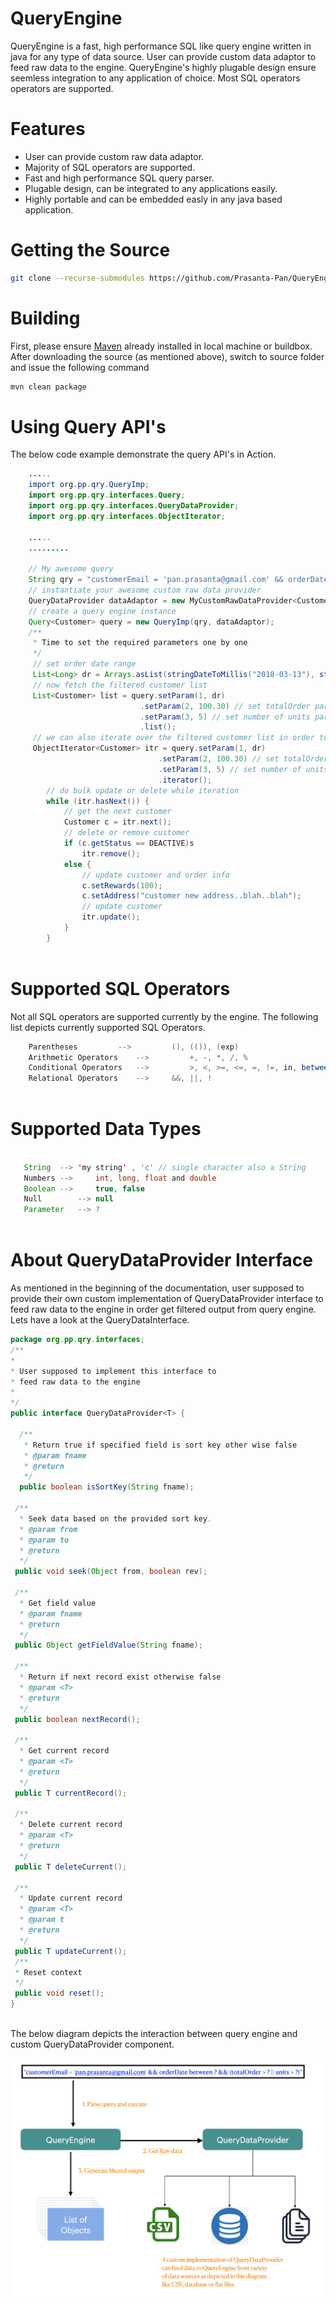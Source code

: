 # QueryEngine
QueryEngine is a fast, high performance SQL like query engine written in java for any type of data source.
User can provide custom data adaptor to feed raw data to the engine. QueryEngine's highly plugable design ensure seemless integration to any application of choice. Most SQL operators operators are supported.

# Features

  * User can provide custom raw data adaptor.
  * Majority of SQL operators are supported.
  * Fast and high performance SQL query parser.
  * Plugable design, can be integrated to any applications easily.
  * Highly portable and can be embedded easly in any java based application.
 
# Getting the Source

```bash
git clone --recurse-submodules https://github.com/Prasanta-Pan/QueryEngine.git
```

# Building

First, please ensure [Maven](https://maven.apache.org/) already installed in local machine or buildbox.
After downloading the source (as mentioned above), switch to source folder and issue the following command

```bash
mvn clean package
```
# Using Query API's

The below code example demonstrate the query API's in Action.

```java
    .....
    import org.pp.qry.QueryImp;
    import org.pp.qry.interfaces.Query;
    import org.pp.qry.interfaces.QueryDataProvider;
    import org.pp.qry.interfaces.ObjectIterator;
    
    .....
    .........
    
    // My awesome query 
    String qry = "customerEmail = 'pan.prasanta@gmail.com' && orderDate between ? && (totalOrder > ? || units > ?)";
    // instantiate your awesome custom raw data provider
    QueryDataProvider dataAdaptor = new MyCustomRawDataProvider<Customer>();
    // create a query engine instance
    Query<Customer> query = new QueryImp(qry, dataAdaptor);
    /**
     * Time to set the required parameters one by one
     */
     // set order date range
     List<Long> dr = Arrays.asList(stringDateToMillis("2018-03-13"), stringDateToMillis("2020-09-17"));
     // now fetch the filtered customer list
     List<Customer> list = query.setParam(1, dr)
						     .setParam(2, 100.30) // set totalOrder parameter
						     .setParam(3, 5) // set number of units parameter
						     .list();
     // we can also iterate over the filtered customer list in order to bulk update or delete
     ObjectIterator<Customer> itr = query.setParam(1, dr)
							     .setParam(2, 100.30) // set totalOrder parameter
							     .setParam(3, 5) // set number of units parameter
							     .iterator();
     	// do bulk update or delete while iteration
     	while (itr.hasNext()) {
     	    // get the next customer
     	    Customer c = itr.next();
     	    // delete or remove customer
     	    if (c.getStatus == DEACTIVE)s
     	        itr.remove();
     	    else {
     	        // update customer and order info
     	        c.setRewards(100);
     	        c.setAddress("customer new address..blah..blah");
     	        // update customer
     	        itr.update();
     	    }
     	}
    
```

# Supported SQL Operators

Not all SQL operators are supported currently by the engine.
The following list depicts currently supported SQL Operators.

```java
    Parentheses 		--> 		(), (()), (exp)
    Arithmetic Operators	--> 		+, -, *, /, %
    Conditional Operators	--> 		>, <, >=, <=, =, !=, in, between (or bet), not in (or nin), not between (or bet)
    Relational Operators	-->		&&, ||, !
     
```

# Supported Data Types
 
 ```java
 
	String	-->	'my string' , 'c' // single character also a String
	Numbers	--> 	int, long, float and double
	Boolean	--> 	true, false
	Null		-->	null
	Parameter	-->	?
     
```
# About QueryDataProvider Interface

As mentioned in the beginning of the documentation, user supposed to provide their own custom implementation of QueryDataProvider interface to feed raw data to the engine in order get filtered
output from query engine. Lets have a look at the QueryDataInterface.

 ```java
 package org.pp.qry.interfaces;
/**
 * 
 * User supposed to implement this interface to
 * feed raw data to the engine
 *
 */
public interface QueryDataProvider<T> {
		
   /**
    * Return true if specified field is sort key other wise false
    * @param fname
    * @return
    */
   public boolean isSortKey(String fname);
   
  /**
   * Seek data based on the provided sort key.
   * @param from
   * @param to
   * @return
   */
  public void seek(Object from, boolean rev);
   
  /**
   * Get field value 
   * @param fname
   * @return
   */
  public Object getFieldValue(String fname);
    
  /**
   * Return if next record exist otherwise false
   * @param <T>
   * @return
   */
  public boolean nextRecord();
  
  /**
   * Get current record
   * @param <T>
   * @return
   */  
  public T currentRecord();
  
  /**
   * Delete current record
   * @param <T>
   * @return
   */
  public T deleteCurrent();
  
  /**
   * Update current record
   * @param <T>
   * @param t
   * @return
   */
  public T updateCurrent();
  /**
  * Reset context
  */
  public void reset();
}
     
```
The below diagram depicts the interaction between query engine and custom QueryDataProvider component.

![Diagramme](https://github.com/Prasanta-Pan/QueryEngine/blob/main/images/QueryEngine.png)



